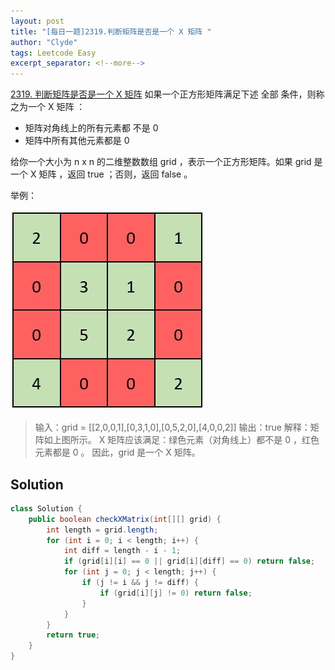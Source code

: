 ```yaml
---
layout: post
title: "[每日一题]2319.判断矩阵是否是一个 X 矩阵 "
author: "Clyde"
tags: Leetcode Easy
excerpt_separator: <!--more-->
---
```


[2319. 判断矩阵是否是一个 X 矩阵](https://leetcode.cn/problems/check-if-matrix-is-x-matrix/)    如果一个正方形矩阵满足下述 全部 条件，则称之为一个 X 矩阵 ：

- 矩阵对角线上的所有元素都 不是 0
- 矩阵中所有其他元素都是 0

给你一个大小为 n x n 的二维整数数组 grid ，表示一个正方形矩阵。如果 grid 是一个 X 矩阵 ，返回 true ；否则，返回 false 。<!--more-->

举例：

![20230131](../_pages/img/20230131.jpg)

> 输入：grid = [[2,0,0,1],[0,3,1,0],[0,5,2,0],[4,0,0,2]]
> 输出：true
> 解释：矩阵如上图所示。
> X 矩阵应该满足：绿色元素（对角线上）都不是 0 ，红色元素都是 0 。
> 因此，grid 是一个 X 矩阵。

## Solution 

```java
class Solution {
    public boolean checkXMatrix(int[][] grid) {
        int length = grid.length;
        for (int i = 0; i < length; i++) {
            int diff = length - i - 1;
            if (grid[i][i] == 0 || grid[i][diff] == 0) return false;
            for (int j = 0; j < length; j++) {
                if (j != i && j != diff) {
                    if (grid[i][j] != 0) return false;
                }
            }
        }
        return true;
    }
}
```
